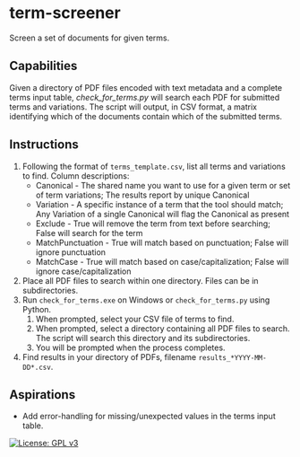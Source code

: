 # term-screener
Screen a set of documents for given terms.

## Capabilities
Given a directory of PDF files encoded with text metadata and a complete terms input table, *check_for_terms.py* will search each PDF for submitted terms and variations. The script will output, in CSV format, a matrix identifying which of the documents contain which of the submitted terms.

## Instructions
1. Following the format of `terms_template.csv`, list all terms and variations to find. Column descriptions:
   - Canonical - The shared name you want to use for a given term or set of term variations; The results report by unique Canonical
   - Variation - A specific instance of a term that the tool should match; Any Variation of a single Canonical will flag the Canonical as present
   - Exclude - True will remove the term from text before searching; False will search for the term
   - MatchPunctuation - True will match based on punctuation; False will ignore punctuation
   - MatchCase - True will match based on case/capitalization; False will ignore case/capitalization
1. Place all PDF files to search within one directory. Files can be in subdirectories.
1. Run `check_for_terms.exe` on Windows or `check_for_terms.py` using Python.
   1. When prompted, select your CSV file of terms to find.
   1. When prompted, select a directory containing all PDF files to search. The script will search this directory and its subdirectories.
   1. You will be prompted when the process completes.
1. Find results in your directory of PDFs, filename `results_*YYYY-MM-DD*.csv`.

## Aspirations
- Add error-handling for missing/unexpected values in the terms input table.

[![License: GPL v3](https://img.shields.io/badge/License-GPLv3-blue.svg)](https://www.gnu.org/licenses/gpl-3.0)
